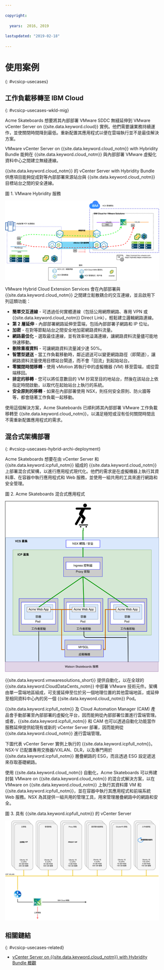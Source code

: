 ```yaml
---

copyright:

  years:  2016, 2019

lastupdated: "2019-02-18"

---
```


# 使用案例
{: #vcsicp-usecases}

## 工作負載移轉至 IBM Cloud
{: #vcsicp-usecases-wkld-mig}

Acme Skateboards 想要將其內部部署 VMware SDDC 無縫延伸到 VMware vCenter Server on {{site.data.keyword.cloud}} 實例。他們需要讓業務持續運作，並使關閉時間降到最低。重新配置其應用程式以便在雲端執行並不是最佳解決方案。

VMware vCenter Server on {{site.data.keyword.cloud_notm}} with Hybridity Bundle 能夠在 {{site.data.keyword.cloud_notm}} 與內部部署 VMware 虛擬化資料中心之間建立無縫連線。

{{site.data.keyword.cloud_notm}} 的 vCenter Server with Hybridity Bundle 供應項目能夠促成對等內部部署來源站台與 {{site.data.keyword.cloud_notm}} 目標站台之間的安全連線。

圖 1. VMware Hybridity 服務

![VMware Hybrid Cloud Extension Services](vcsicp-hcx.svg)

VMware Hybrid Cloud Extension Services 會在內部部署與 {{site.data.keyword.cloud_notm}} 之間建立鬆散耦合的交互連線，並且啟用下列這類功能：
- **簡單交互連線** - 可透過任何實體連線（包括公用網際網路、專用 VPN 或 {{site.data.keyword.cloud_notm}} Direct Link），輕鬆建立邏輯網路連線。
- **第 2 層延伸** - 內部部署網路延伸至雲端，包括內部部署子網路和 IP 位址。
- **加密** - 在對等節點站台之間安全地加密網路資料流量。
- **網路最佳化** - 選取最佳連線，並有效率地溢滿連線，讓網路資料流量儘可能地快速移動。
- **刪除重複資料** - 可讓網路資料流量減少達 50%。
- **智慧型遞送** - 當工作負載移動時，鄰近遞送可以變更網路路徑（即閘道），讓網路資料流量使用目標站台閘道，而不會「回流」到起始站台。
- **零關閉時間移轉** - 使用 vMotion 將執行中的虛擬機器 (VM) 移至雲端，或從雲端移回。
- **排定的移轉** - 您可以將任意數目的 VM 抄寫至目的地站台，然後在該站台上依指定時間啟動，以取代在起始站台上執行的系統。
- **安全原則的移轉** - 如果在內部部署使用 NSX，則任何安全原則、防火牆等等，都會隨著工作負載一起移動。

使用這個解決方案，Acme Skateboards 已順利將其內部部署 VMware 工作負載移轉至 {{site.data.keyword.cloud_notm}}，以滿足極短或沒有任何關閉時間且不需重新配置應用程式的需求。

## 混合式架構部署
{: #vcsicp-usecases-hybrid-archi-deployment}

Acme Skateboards 想要在由 vCenter Server 和 {{site.data.keyword.icpfull_notm}} 組成的 {{site.data.keyword.cloud_notm}} 上部署混合式架構，以進行應用程式現代化。他們的需求是在虛擬機器上執行其資料庫、在容器中執行應用程式和 Web 服務，並使用一組共用的工具來進行網路和安全管理。

圖 2. Acme Skateboards 混合式應用程式

![Acme Skateboards 混合式應用程式](vcsicp-acme-skateboards-app.svg)

{{site.data.keyword.vmwaresolutions_short}} 提供自動化，以在全球的 {{site.data.keyword.CloudDataCents_notm}} 中部署 VMware 技術元件。架構由單一雲端地區組成，可支援延伸至位於另一個地理位置的其他雲端地區，或延伸至相同資料中心內的另一個 {{site.data.keyword.cloud_notm}} Pod。

{{site.data.keyword.icpfull_notm}} 及 Cloud Automation Manager (CAM) 產品會手動部署至內部部署的虛擬化平台，因而能夠從內部部署位置進行雲端管理。或者，{{site.data.keyword.icpfull_notm}} 和 CAM 也可以透過自動化功能當作服務延伸提供給現有或新的 vCenter Server 部署，因而能夠從 {{site.data.keyword.cloud_notm}} 進行雲端管理。

下圖代表 vCenter Server 實例上執行的 {{site.data.keyword.icpfull_notm}}。NSX-V 已配置專用交換器/VXLAN、DLR，以及專門用於 {{site.data.keyword.icpfull_notm}} 層疊網路的 ESG，而且透過 ESG 設定遞送來存取基礎網路。

使用 {{site.data.keyword.cloud_notm}} 自動化，Acme Skateboards 可以佈建封裝 VMware on {{site.data.keyword.cloud_notm}} 的混合式解決方案，以在 VMware on {{site.data.keyword.cloud_notm}} 上執行其資料庫 VM 和 {{site.data.keyword.icpfull_notm}}，並在容器中執行其應用程式和前端系統 Web 服務。NSX 為其提供一組共用的管理工具，用來管理層疊網路中的網路和安全。

圖 3. 具有 {{site.data.keyword.icpfull_notm}} 的 vCenter Server

![具有 {{site.data.keyword.icpfull_notm}} 的 vCenter Server](vcsicp-virtual-icp-deployment-vcs.svg)

## 相關鏈結
{: #vcsicp-usecases-related}

* [vCenter Server on {{site.data.keyword.cloud_notm}} with Hybridity Bundle 概觀](/docs/services/vmwaresolutions/archiref/vcs?topic=vmware-solutions-vcs-hybridity-intro)

